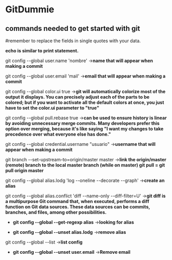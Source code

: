 # GitDummie
 commands needed to get started with git
-------------------------------------------
#remember to replace the fields in single quotes with your data.

**echo is similar to print statement.**

git config --global user.name 'nombre' ->**name that will appear when making a commit**

git config --global user.email 'mail'  ->**email that will appear when making a commit**

git config --global color.ui true  ->**git will automatically colorize most of the output it displays. You can precisely adjust each of the parts to be colored; but if you want to activate all the default colors at once, you just have to set the color.ui parameter to "true"**

git config --global pull.rebase true  ->**can be used to ensure history is linear by avoiding unnecessary merge commits. Many developers prefer this option over merging, because it's like saying "I want my changes to take precedence over what everyone else has done."**

git config --global credential.username "usuario" ->**username that will appear when making a commit**

git branch --set-upstream-to=origin/master master ->**link the origin/master (remote) branch to the local master branch
(while on master) git pull = git pull origin master**

git config --global alias.lodg 'log --oneline --decorate --graph'  ->**create an alias**

git config --global alias.conflict 'diff --name-only --diff-filter=U'  ->**git diff is a multipurpose Git command that, when executed, performs a diff function on Git data sources. These data sources can be commits, branches, and files, among other possibilities.**

+ **git config --global --get-regexp alias**  ->**looking for alias**

+ **git config --global --unset alias.lodg**  ->**remove alias**

git config --global --list  ->**list config**

+ **git config --global --unset user.email**  ->**Remove email**

